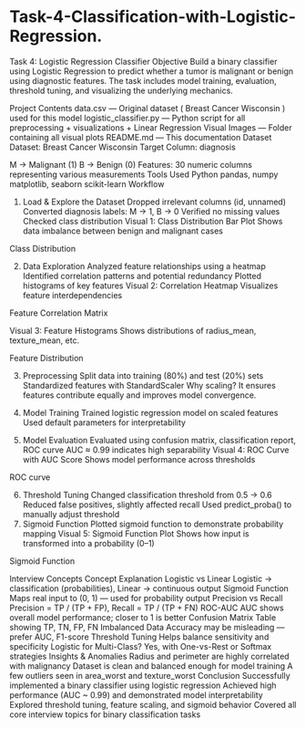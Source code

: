 # Task-4-Classification-with-Logistic-Regression.

Task 4: Logistic Regression Classifier
Objective
Build a binary classifier using Logistic Regression to predict whether a tumor is malignant or benign using diagnostic features. The task includes model training, evaluation, threshold tuning, and visualizing the underlying mechanics.

Project Contents
data.csv — Original dataset ( Breast Cancer Wisconsin ) used for this model
logistic_classifier.py — Python script for all preprocessing + visualizations + Linear Regression
Visual Images — Folder containing all visual plots
README.md — This documentation
Dataset
Dataset: Breast Cancer Wisconsin
Target Column: diagnosis

M → Malignant (1)
B → Benign (0)
Features: 30 numeric columns representing various measurements
Tools Used
Python
pandas, numpy
matplotlib, seaborn
scikit-learn
Workflow
1. Load & Explore the Dataset
Dropped irrelevant columns (id, unnamed)
Converted diagnosis labels: M → 1, B → 0
Verified no missing values
Checked class distribution
Visual 1: Class Distribution Bar Plot
Shows data imbalance between benign and malignant cases

Class Distribution

2. Data Exploration
Analyzed feature relationships using a heatmap
Identified correlation patterns and potential redundancy
Plotted histograms of key features
Visual 2: Correlation Heatmap
Visualizes feature interdependencies

Feature Correlation Matrix

Visual 3: Feature Histograms
Shows distributions of radius_mean, texture_mean, etc.

Feature Distribution

3. Preprocessing
Split data into training (80%) and test (20%) sets
Standardized features with StandardScaler
Why scaling?
It ensures features contribute equally and improves model convergence.

4. Model Training
Trained logistic regression model on scaled features
Used default parameters for interpretability
5. Model Evaluation
Evaluated using confusion matrix, classification report, ROC curve
AUC ≈ 0.99 indicates high separability
Visual 4: ROC Curve with AUC Score
Shows model performance across thresholds

ROC curve

6. Threshold Tuning
Changed classification threshold from 0.5 → 0.6
Reduced false positives, slightly affected recall
Used predict_proba() to manually adjust threshold
7. Sigmoid Function
Plotted sigmoid function to demonstrate probability mapping
Visual 5: Sigmoid Function Plot
Shows how input is transformed into a probability (0–1)

Sigmoid Function

Interview Concepts
Concept	Explanation
Logistic vs Linear	Logistic → classification (probabilities), Linear → continuous output
Sigmoid Function	Maps real input to (0, 1) — used for probability output
Precision vs Recall	Precision = TP / (TP + FP), Recall = TP / (TP + FN)
ROC-AUC	AUC shows overall model performance; closer to 1 is better
Confusion Matrix	Table showing TP, TN, FP, FN
Imbalanced Data	Accuracy may be misleading — prefer AUC, F1-score
Threshold Tuning	Helps balance sensitivity and specificity
Logistic for Multi-Class?	Yes, with One-vs-Rest or Softmax strategies
Insights & Anomalies
Radius and perimeter are highly correlated with malignancy
Dataset is clean and balanced enough for model training
A few outliers seen in area_worst and texture_worst
Conclusion
Successfully implemented a binary classifier using logistic regression
Achieved high performance (AUC ~ 0.99) and demonstrated model interpretability
Explored threshold tuning, feature scaling, and sigmoid behavior
Covered all core interview topics for binary classification tasks

